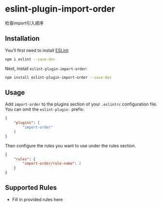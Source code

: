 # eslint-plugin-import-order

检查import引入顺序

## Installation

You'll first need to install [ESLint](https://eslint.org/):

```sh
npm i eslint --save-dev
```

Next, install `eslint-plugin-import-order`:

```sh
npm install eslint-plugin-import-order --save-dev
```

## Usage

Add `import-order` to the plugins section of your `.eslintrc` configuration file. You can omit the `eslint-plugin-` prefix:

```json
{
    "plugins": [
        "import-order"
    ]
}
```


Then configure the rules you want to use under the rules section.

```json
{
    "rules": {
        "import-order/rule-name": 2
    }
}
```

## Supported Rules

* Fill in provided rules here


